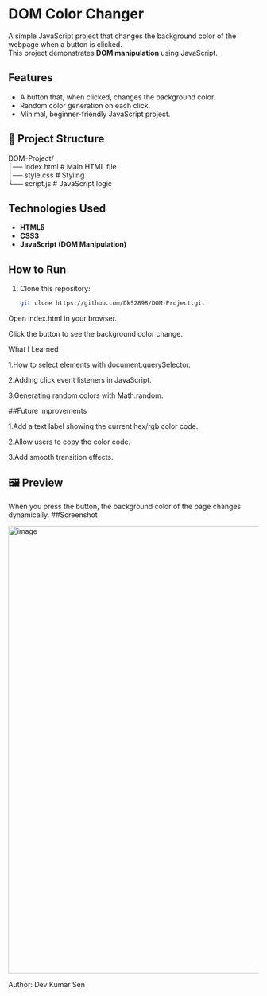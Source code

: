 # DOM Color Changer


A simple JavaScript project that changes the background color of the webpage when a button is clicked.  
This project demonstrates **DOM manipulation** using JavaScript.


##  Features
- A button that, when clicked, changes the background color.
- Random color generation on each click.
- Minimal, beginner-friendly JavaScript project.


## 📂 Project Structure
DOM-Project/<br>
│── index.html # Main HTML file<br>
│── style.css # Styling<br>
└── script.js # JavaScript logic<br>



##  Technologies Used
- **HTML5**
- **CSS3**
- **JavaScript (DOM Manipulation)**



## How to Run
1. Clone this repository:
   ```bash
   git clone https://github.com/DkS2898/DOM-Project.git
Open index.html in your browser.

Click the button to see the background color change.



 What I Learned

1.How to select elements with document.querySelector.

2.Adding click event listeners in JavaScript.

3.Generating random colors with Math.random.



 ##Future Improvements
 
1.Add a text label showing the current hex/rgb color code.

2.Allow users to copy the color code.

3.Add smooth transition effects.



## 🖼️ Preview
When you press the button, the background color of the page changes dynamically.
##Screenshot

<img width="1440" height="900" alt="image" src="https://github.com/user-attachments/assets/02321da9-9065-48b6-8ead-a29ab9c91085" />


 Author: Dev Kumar Sen
